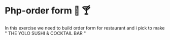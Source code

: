 # Php-order form :sushi: :cocktail:
  In this exercise we need to build order form for restaurant and i pick to make " THE YOLO SUSHI & COCKTAIL BAR "
  

